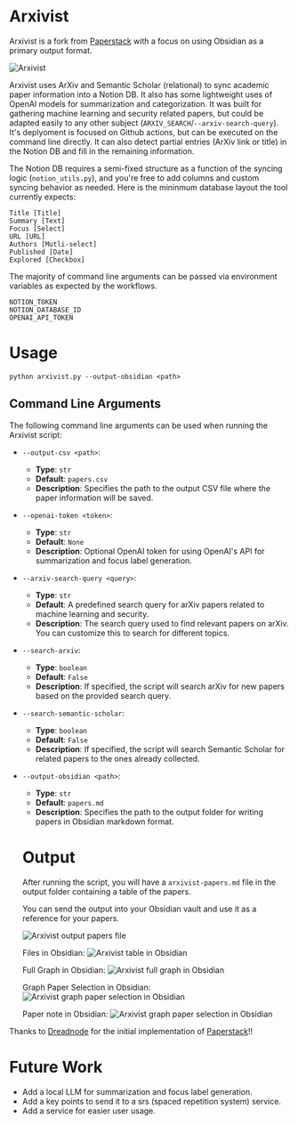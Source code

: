 # Arxivist

Arxivist is a fork from [Paperstack](https://github.com/dreadnode/paperstack) with a focus on using Obsidian as a primary output format.

![Arxivist](./docs/images/arxivist.jpg)

Arxivist uses ArXiv and Semantic Scholar (relational) to sync academic paper information into a Notion DB. It also has some lightweight uses of OpenAI models for summarization and categorization. It was built for gathering machine learning and security related papers, but could be adapted easily to any other subject (`ARXIV_SEARCH`/`--arxiv-search-query`). It's deplyoment is focused on Github actions, but can be executed on the command line directly. It can also detect partial entries (ArXiv link or title) in the Notion DB and fill in the remaining information.

The Notion DB requires a semi-fixed structure as a function of the syncing logic (`notion_utils.py`), and you're free to add columns and custom syncing behavior as needed. Here is the mininmum database layout the tool currently expects:

```
Title [Title]
Summary [Text]
Focus [Select]
URL [URL]
Authors [Mutli-select]
Published [Date]
Explored [Checkbox]
```

The majority of command line arguments can be passed via environment variables as expected by the workflows.

```
NOTION_TOKEN
NOTION_DATABASE_ID
OPENAI_API_TOKEN
```

# Usage

```
python arxivist.py --output-obsidian <path>
```

## Command Line Arguments

The following command line arguments can be used when running the Arxivist script:

- `--output-csv <path>`:
  - **Type**: `str`
  - **Default**: `papers.csv`
  - **Description**: Specifies the path to the output CSV file where the paper information will be saved.

- `--openai-token <token>`:
  - **Type**: `str`
  - **Default**: `None`
  - **Description**: Optional OpenAI token for using OpenAI's API for summarization and focus label generation.

- `--arxiv-search-query <query>`:
  - **Type**: `str`
  - **Default**: A predefined search query for arXiv papers related to machine learning and security.
  - **Description**: The search query used to find relevant papers on arXiv. You can customize this to search for different topics.

- `--search-arxiv`:
  - **Type**: `boolean`
  - **Default**: `False`
  - **Description**: If specified, the script will search arXiv for new papers based on the provided search query.

- `--search-semantic-scholar`:
  - **Type**: `boolean`
  - **Default**: `False`
  - **Description**: If specified, the script will search Semantic Scholar for related papers to the ones already collected.

- `--output-obsidian <path>`:
  - **Type**: `str`
  - **Default**: `papers.md`
  - **Description**: Specifies the path to the output folder for writing papers in Obsidian markdown format.

  # Output
  After running the script, you will have a `arxivist-papers.md` file in the output folder containing a table of the papers.

  You can send the output into your Obsidian vault and use it as a reference for your papers.

  ![Arxivist output papers file](./docs/images/arxivist-output-papers-file.png)

  Files in Obsidian:
  ![Arxivist table in Obsidian](./docs/images/arxivist-output-obsidian-table-papers-graph.png)

  Full Graph in Obsidian:
  ![Arxivist full graph in Obsidian](./docs/images/arxivist-obsidian-graph-full.png)

  Graph Paper Selection in Obsidian:
  ![Arxivist graph paper selection in Obsidian](./docs/images/arxivist-obsidian-graph-selection.png)

  Paper note in Obsidian:
  ![Arxivist graph paper selection in Obsidian](./docs/images/arxivist-obsidian-graph-paper.png)

Thanks to [Dreadnode](https://dreadnode.io/) for the initial implementation of  [Paperstack](https://github.com/dreadnode/paperstack)!!

# Future Work

- Add a local LLM for summarization and focus label generation.
- Add a key points to send it to a srs (spaced repetition system) service.
- Add a service for easier user usage.
